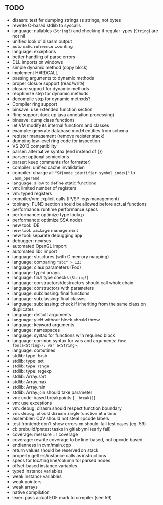 ## TODO ##

- disasm: test for dumping strings as strings, not bytes
- rewrite C-based stdlib to syscalls
- language: nullables (`String?`) and checking if regular types (`String`) are not nil
- unified look of disasm output
- automatic reference counting
- language: exceptions
- better handling of parse errors
- DLL imports on windows
- simple dynamic method (copy block)
- implement HARDCALL
- passing arguments to dynamic methods
- proper closure support (read/write)
- closure support for dynamic methods
- reoptimize step for dynamic methods
- decompile step for dynamic methods?
- Compiler ring support
- binsave: use extended function section
- Ring support (look up java annotation processing)
- binsave: dump class functions
- let VM modify its internal functions and classes
- example: generate database model entities from schema
- register management (remove register stack)
- dumping low-level ring code for inspection
- VS 2013 compatibility
- parser: alternative syntax (end instead of {})
- parser: optional semicolons
- parser: keep comments (for formatter)
- compiler: unified cache invalidation
- compiler: change all `"S#{node_identifier.symbol_index}"` to `.asm_operand`
- language: allow to define static functions
- vm: limited number of registers
- vm: typed registers
- compiler/vm: explicit calls (IP/SP regs management)
- tobinary: FUNC section should be allowed before actual functions
- performance: runtime performance specs
- performance: optimize type lookup
- performance: optimize SSA nodes
- new tool: IDE
- new tool: package management
- new tool: separate debugging app
- debugger: ncurses
- automated OpenGL import
- automated libc import
- language: structures (with C memory mapping)
- language: comparing `"abc" > 123`
- language: class parameters (Foo<String>)
- language: typed arrays
- language: final type checks (`String!`)
- language: constructors/destructors should call whole chain
- language: constructors with parameters
- language: subclassing: final functions
- language: subclassing: final classes
- language: subclassing: check if inheriting from the same class on duplicates
- language: default arguments
- language: yield without block should throw
- language: keyword arguments
- language: namespaces
- language: syntax for functions with required block
- language: common syntax for vars and arguments: `func foo(a<String>); var a<String>;`
- language: coroutines
- stdlib: type: hash
- stdlib: type: set
- stdlib: type: range
- stdlib: type: regexp
- stdlib: Array.sort
- stdlib: Array.max
- stdlib: Array.min
- stdlib: Array.join should take parameter
- vm: code-based breakpoints (`__break()`)
- vm: use exceptions
- vm: debug: disasm should respect function boundary
- vm: debug: should disasm single function at a time
- assembler: COV should not steal opcode labels
- test frontend: don't show errors on should-fail test cases (eg. 59)
- ci: prebuild/pretest tasks in gitlab.yml (early fail)
- coverage: measure `if` coverage
- coverage: rewrite coverage to be line-based, not opcode based
- endianness in cvm/main.cpp
- return values should be reserved on stack
- property getters/instance calls as instructions
- specs for locating line/column for parsed nodes
- offset-based instance variables
- typed instance variables
- weak instance variables
- weak pointers
- weak arrays
- native compilation
- lexer: pass actual EOF mark to compiler (see 59)
